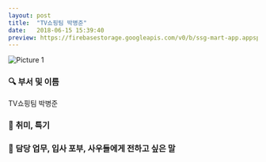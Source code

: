 ```yaml
---
layout: post
title:  "TV쇼핑팀 박병준"
date:   2018-06-15 15:39:40
preview: https://firebasestorage.googleapis.com/v0/b/ssg-mart-app.appspot.com/o/%EB%8F%99%EA%B8%B0%EC%82%AC%EC%A7%84%2F191916.jpg?alt=media&token=ffb1af81-c718-4bb1-b9cd-5e1b7d0eb5a5
---
```


![Picture 1](https://firebasestorage.googleapis.com/v0/b/ssg-mart-app.appspot.com/o/%EB%8F%99%EA%B8%B0%EC%82%AC%EC%A7%84%2F191916.jpg?alt=media&token=ffb1af81-c718-4bb1-b9cd-5e1b7d0eb5a5)

### 🔍 **부서 및 이름**

  TV쇼핑팀 박병준
    
### 🔔 **취미, 특기**

### 🔔 **담당 업무, 입사 포부, 사우들에게 전하고 싶은 말**

    